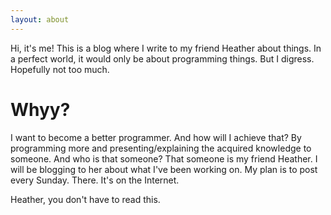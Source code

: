 ```yaml
---
layout: about
---
```


Hi, it's me! This is a blog where I write to my friend Heather about things. In
a perfect world, it would only be about programming things. But I digress.
Hopefully not too much.

# Whyy?
I want to become a better programmer. And how will I achieve that? By
programming more and presenting/explaining the acquired knowledge to someone.
And who is that someone? That someone is my friend Heather. I will be blogging
to her about what I've been working on. My plan is to post every Sunday. There.
It's on the Internet. 

Heather, you don't have to read this.
